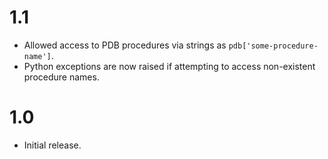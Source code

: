 1.1
===

* Allowed access to PDB procedures via strings as `pdb['some-procedure-name']`.
* Python exceptions are now raised if attempting to access non-existent procedure names.

1.0
===

* Initial release.

